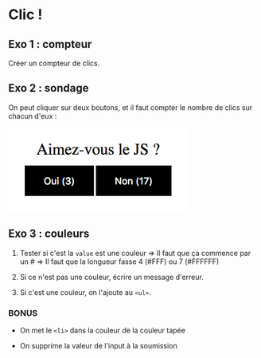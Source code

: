 # Clic !

## Exo 1 : compteur

Créer un compteur de clics.

## Exo 2 : sondage

On peut cliquer sur deux boutons, et il faut compter le nombre de clics sur chacun d'eux :

![exo2](exo2.png)

## Exo 3 : couleurs

1. Tester si c'est la `value` est une couleur
	=> Il faut que ça commence par un #
	=> Il faut que la longueur fasse 4 (#FFF) ou 7 (#FFFFFF)

2. Si ce n'est pas une couleur, écrire un message d'erreur.

3. Si c'est une couleur, on l'ajoute au `<ul>`.

### BONUS

* On met le `<li>` dans la couleur de la couleur tapée

* On supprime la valeur de l'input à la soumission
